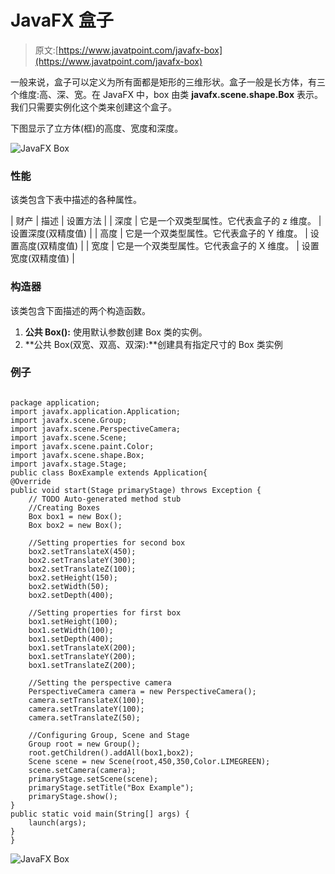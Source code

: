 # JavaFX 盒子

> 原文:[https://www.javatpoint.com/javafx-box](https://www.javatpoint.com/javafx-box)

一般来说，盒子可以定义为所有面都是矩形的三维形状。盒子一般是长方体，有三个维度:高、深、宽。在 JavaFX 中，box 由类 **javafx.scene.shape.Box** 表示。我们只需要实例化这个类来创建这个盒子。

下图显示了立方体(框)的高度、宽度和深度。

![JavaFX Box](../Images/d774275626084629f083c5cac196cea3.png)

### 性能

该类包含下表中描述的各种属性。

| 财产 | 描述 | 设置方法 |
| 深度 | 它是一个双类型属性。它代表盒子的 z 维度。 | 设置深度(双精度值) |
| 高度 | 它是一个双类型属性。它代表盒子的 Y 维度。 | 设置高度(双精度值) |
| 宽度 | 它是一个双类型属性。它代表盒子的 X 维度。 | 设置宽度(双精度值) |

### 构造器

该类包含下面描述的两个构造函数。

1.  **公共 Box():** 使用默认参数创建 Box 类的实例。
2.  **公共 Box(双宽、双高、双深):**创建具有指定尺寸的 Box 类实例

### 例子

```

package application;
import javafx.application.Application;
import javafx.scene.Group;
import javafx.scene.PerspectiveCamera;
import javafx.scene.Scene;
import javafx.scene.paint.Color;
import javafx.scene.shape.Box;
import javafx.stage.Stage;
public class BoxExample extends Application{
@Override
public void start(Stage primaryStage) throws Exception {
	// TODO Auto-generated method stub
	//Creating Boxes 
	Box box1 = new Box();
	Box box2 = new Box();

	//Setting properties for second box 
	box2.setTranslateX(450);
	box2.setTranslateY(300);
	box2.setTranslateZ(100);
	box2.setHeight(150);
	box2.setWidth(50);
	box2.setDepth(400);

	//Setting properties for first box
	box1.setHeight(100);
	box1.setWidth(100);
	box1.setDepth(400);
	box1.setTranslateX(200);
	box1.setTranslateY(200);
	box1.setTranslateZ(200);

	//Setting the perspective camera
	PerspectiveCamera camera = new PerspectiveCamera();
	camera.setTranslateX(100);
	camera.setTranslateY(100);
	camera.setTranslateZ(50);

	//Configuring Group, Scene and Stage
	Group root = new Group();
	root.getChildren().addAll(box1,box2);
	Scene scene = new Scene(root,450,350,Color.LIMEGREEN);
	scene.setCamera(camera);
	primaryStage.setScene(scene);
	primaryStage.setTitle("Box Example");
	primaryStage.show();
}
public static void main(String[] args) {
	launch(args);
}
}

```

![JavaFX Box](../Images/46fb9d7af9b68f97e095504559e62507.png)